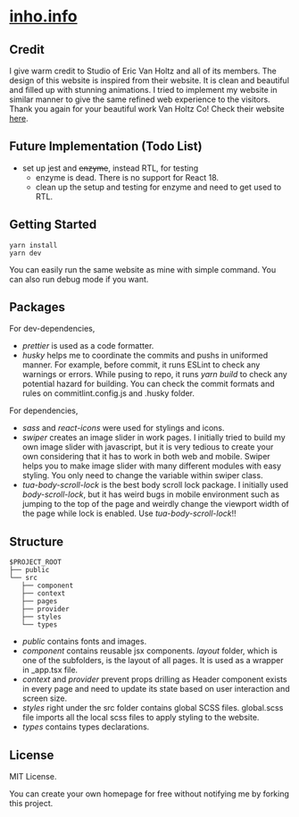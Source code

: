 # [inho.info](https://inho.info)

## Credit

I give warm credit to Studio of Eric Van Holtz and all of its members. The design of this website is inspired from their website. It is clean and beautiful and filled up with stunning animations. I tried to implement my website in similar manner to give the same refined web experience to the visitors. Thank you again for your beautiful work Van Holtz Co! Check their website [here](https://vanholtz.co).

## Future Implementation (Todo List)

- set up jest and ~~enzyme~~, instead RTL, for testing
  - enzyme is dead. There is no support for React 18.
  - clean up the setup and testing for enzyme and need to get used to RTL.

## Getting Started

```
yarn install
yarn dev
```

You can easily run the same website as mine with simple command. You can also run debug mode if you want.

## Packages

For dev-dependencies,

- _prettier_ is used as a code formatter.
- _husky_ helps me to coordinate the commits and pushs in uniformed manner. For example, before commit, it runs ESLint to check any warnings or errors. While pusing to repo, it runs _yarn build_ to check any potential hazard for building. You can check the commit formats and rules on commitlint.config.js and .husky folder.

For dependencies,

- _sass_ and _react-icons_ were used for stylings and icons.
- _swiper_ creates an image slider in work pages. I initially tried to build my own image slider with javascript, but it is very tedious to create your own considering that it has to work in both web and mobile. Swiper helps you to make image slider with many different modules with easy styling. You only need to change the variable within swiper class.
- _tua-body-scroll-lock_ is the best body scroll lock package. I initially used _body-scroll-lock_, but it has weird bugs in mobile environment such as jumping to the top of the page and weirdly change the viewport width of the page while lock is enabled. Use _tua-body-scroll-lock_!!

## Structure

```
$PROJECT_ROOT
├── public
└── src
   ├── component
   ├── context
   ├── pages
   ├── provider
   ├── styles
   └── types
```

- _public_ contains fonts and images.
- _component_ contains reusable jsx components. _layout_ folder, which is one of the subfolders, is the layout of all pages. It is used as a wrapper in \_app.tsx file.
- _context_ and _provider_ prevent props drilling as Header component exists in every page and need to update its state based on user interaction and screen size.
- _styles_ right under the src folder contains global SCSS files. global.scss file imports all the local scss files to apply styling to the website.
- _types_ contains types declarations.

## License

MIT License.

You can create your own homepage for free without notifying me by forking this project.
